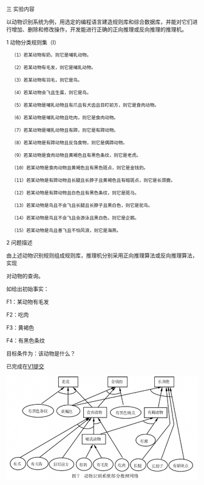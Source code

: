 三 实验内容

以动物识别系统为例，用选定的编程语言建造规则库和综合数据库，并能对它们进行增加、删除和修改操作，开发能进行正确的正向推理或反向推理的推理机。

 1 动物分类规则集（Ⅰ）
 
      （1）若某动物有奶，则它是哺乳动物。
      
      （2）若某动物有毛发，则它是哺乳动物。
      
      （3）若某动物有羽毛，则它是鸟。
      
      （4）若某动物会飞且生蛋，则它是鸟。
      
      （5）若某动物是哺乳动物且有爪且有犬齿且目盯前方，则它是食肉动物。
      
      （6）若某动物是哺乳动物且吃肉，则它是食肉动物。
      
      （7）若某动物是哺乳动物且有蹄，则它是有蹄动物。
      
      （8）若某动物是有蹄动物且反刍食物，则它是偶蹄动物。
      
      （9）若某动物是食肉动物且黄褐色且有黑色条纹，则它是老虎。
      
      （10）若某动物是食肉动物且黄褐色且有黑色斑点，则它是金钱豹。
      
      （11）若某动物是有蹄动物且长腿且长脖子且黄褐色且有暗斑点，则它是长颈鹿。
      
      （12）若某动物是有蹄动物且白色且有黑色条纹，则它是斑马。
      
      （13）若某动物是鸟且不会飞且长腿且长脖子且黑白色，则它是驼鸟。
      
      （14）若某动物是鸟且不会飞且会游泳且黑白色，则它是企鹅。
      
      （15）若某动物是鸟且善飞且不怕风浪，则它是海燕。
      
2 问题描述

 由上述动物识别规则组成规则库，推理机分别采用正向推理算法或反向推理算法，实现
 
对动物的查询。

如给出初始事实：

F1：某动物有毛发

F2：吃肉

F3：黄褐色

F4：有黑色条纹

目标条件为：该动物是什么？

已完成在[V1提交](https://github.com/DuNGEOnmassster/Intelligent_System_homework/commit/0e84b970e44d75ac634c6f941071381645689127)

![](./demo.png)
